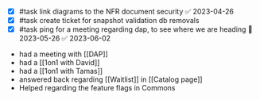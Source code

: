 - [x] #task link diagrams to the NFR document security ✅ 2023-04-26
- [x] #task create ticket for snapshot validation db removals
- [x] #task ping for a meeting regarding dap, to see where we are heading 📅 2023-05-26 ✅ 2023-06-02
- had a meeting with [[DAP]]
- had a [[1on1 with David]]
- had a [[1on1 with Tamas]]
- answered back regarding [[Waitlist]] in [[Catalog page]]
- Helped regarding the feature flags in Commons
